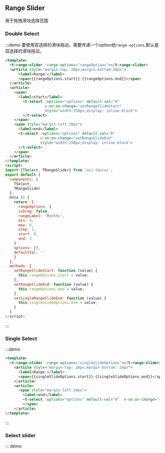 <script>
import {TSelect, TRangeSlider} from 'aii-taurus';
export default {
  components: {
    TSelect,
    TRangeSlider
  },
  data () {
    return  {
      rangeOptions: {
      isDrag: false,
      rangeLabel: 'Months',
      min: 0,
      max: 6,
      step: 1,
      start: 0,
      end: 3
    },
    singleSlideOptions: {
      rangeLabel: 'Months',
      type: 'single',
      min: 0,
      max: 6,
      step: 1,
      start: 0,
      end: 3
    },
    selectSlideOptions: {
      isDrag: true,
      type: 'select',
      rangeLabel: 'MB',
      min: 100,
      max: 600,
      start: 100,
      end: 300
    },
    options: [],
    defaultVal: ''
    }
  },
  methods: {
    setRangeSlideStart: function (value) {
      this.rangeOptions.start = value;
    },
    setRangeSlideEnd: function (value) {
      this.rangeOptions.end = value;
    },
    setSingleRangeSlideEnd: function (value) {
      this.singleSlideOptions.end = value;
    }
  },
  mounted: function () { // 放一些初始化的动作
    this.$nextTick(function () {
      var _min = this.rangeOptions.min;
      var _max = this.rangeOptions.max;
      var _step = this.rangeOptions.step;
      for (var i = _min; i <= _max; i += _step) {
        var obj = {
          value: i,
          label: i + ' Month'
        };
        this.options.push(obj);
      }
      this.defaultVal = _min;
    });
  }
}
</script>
## Range Slider
用于拖拽滑块选择范围

### Double Select
:::demo 要使用双选择的滑块拖动，需要传递一个option给`range-options`,默认是双选择的滑块拖动。
```html
<template>
  <t-range-slider :range-options="rangeOptions"></t-range-slider>
  <article style="margin-top: 20px;margin-bottom:20px">
      <label>Range:</label>
      <span>{{rangeOptions.start}}-{{rangeOptions.end}}</span>
  </article>
  <article>
    <span>
      <label>start</label>
        <t-select :options="options" default-val="0"  
                  v-on:on-change="setRangeSlideStart" 
                  style="width:150px;display: inline-block">
        </t-select>
    </span>
    <span style="margin-left:20px">
      <label>end</label>
      <t-select :options="options" default-val="0"  
                v-on:on-change="setRangeSlideEnd" 
                style="width:150px;display: inline-block">
      </t-select>
    </span>
  </article>
</template>
<script>
import {TSelect, TRangeSlider} from 'aii-taurus';
export default {
  components: {
    TSelect,
    TRangeSlider
  },
  data () {
    return  {
      rangeOptions: {
      isDrag: false,
      rangeLabel: 'Months',
      min: 0,
      max: 6,
      step: 1,
      start: 0,
      end: 3
    }
    options: [],
    defaultVal: ''
    }
  },
  methods: {
    setRangeSlideStart: function (value) {
      this.rangeOptions.start = value;
    },
    setRangeSlideEnd: function (value) {
      this.rangeOptions.end = value;
    },
    setSingleRangeSlideEnd: function (value) {
      this.singleSlideOptions.end = value;
    }
  }
</script>
```
:::
### Single Select
:::demo
```html
<template>
  <t-range-slider :range-options="singleSlideOptions"></t-range-slider>
    <article style="margin-top: 20px;margin-bottom: 20px">
      <label>Range:</label>
      <span>{{singleSlideOptions.start}}-{{singleSlideOptions.end}}</span>
    </article>
    <article>
      <span style="margin-left:20px">
        <label>end</label>
        <t-select :options="options" default-val="0"  v-on:on-change="setSingleRangeSlideEnd" style="width:150px;display: inline-block"></t-select>
        </span>
    </article>
</template>
```
:::
### Select slider
::: demo
```html
```
